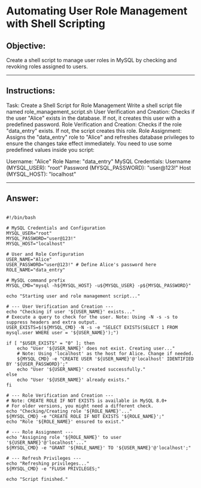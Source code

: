 # Automating User Role Management with Shell Scripting

## Objective:
Create a shell script to manage user roles in MySQL by checking and revoking roles assigned to users.

---

## Instructions:
Task: Create a Shell Script for Role Management
Write a shell script file named role_management_script.sh
User Verification and Creation: Checks if the user "Alice" exists in the database. If not, it creates this user with a predefined password.
Role Verification and Creation: Checks if the role "data_entry" exists. If not, the script creates this role.
Role Assignment: Assigns the "data_entry" role to "Alice" and refreshes database privileges to ensure the changes take effect immediately.
You need to use some predefined values inside you script:

Username:
"Alice"
Role Name:
"data_entry"
MySQL Credentials:
Username (MYSQL_USER):
"root"
Password (MYSQL_PASSWORD):
"user@123!"
Host (MYSQL_HOST):
"localhost"

---

## Answer:

```shell

#!/bin/bash

# MySQL Credentials and Configuration
MYSQL_USER="root"
MYSQL_PASSWORD="user@123!"
MYSQL_HOST="localhost"

# User and Role Configuration
USER_NAME="Alice"
USER_PASSWORD="user@123!" # Define Alice's password here
ROLE_NAME="data_entry"

# MySQL command prefix
MYSQL_CMD="mysql -h${MYSQL_HOST} -u${MYSQL_USER} -p${MYSQL_PASSWORD}"

echo "Starting user and role management script..."

# --- User Verification and Creation ---
echo "Checking if user '${USER_NAME}' exists..."
# Execute a query to check for the user. Note: Using -N -s -s to suppress headers and extra output.
USER_EXISTS=$(${MYSQL_CMD} -N -s -e "SELECT EXISTS(SELECT 1 FROM mysql.user WHERE user = '${USER_NAME}');")

if [ "$USER_EXISTS" = "0" ]; then
    echo "User '${USER_NAME}' does not exist. Creating user..."
    # Note: Using 'localhost' as the host for Alice. Change if needed.
    ${MYSQL_CMD} -e "CREATE USER '${USER_NAME}'@'localhost' IDENTIFIED BY '${USER_PASSWORD}';"
    echo "User '${USER_NAME}' created successfully."
else
    echo "User '${USER_NAME}' already exists."
fi

# --- Role Verification and Creation ---
# Note: CREATE ROLE IF NOT EXISTS is available in MySQL 8.0+
# For older versions, you might need a different check.
echo "Checking/Creating role '${ROLE_NAME}'..."
${MYSQL_CMD} -e "CREATE ROLE IF NOT EXISTS '${ROLE_NAME}';"
echo "Role '${ROLE_NAME}' ensured to exist."

# --- Role Assignment ---
echo "Assigning role '${ROLE_NAME}' to user '${USER_NAME}'@'localhost'..."
${MYSQL_CMD} -e "GRANT '${ROLE_NAME}' TO '${USER_NAME}'@'localhost';"

# --- Refresh Privileges ---
echo "Refreshing privileges..."
${MYSQL_CMD} -e "FLUSH PRIVILEGES;"

echo "Script finished."
